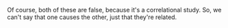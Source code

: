 Of course, both of these are false, because it's a correlational study. So, we
can't say that one causes the other, just that they're related.
